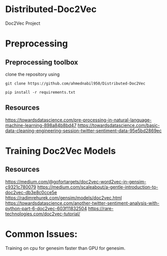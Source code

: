 # Distributed-Doc2Vec
Doc2Vec Project

# Preprocessing

## Preprocessing toolbox
clone the repository using
```
git clone https://github.com/ahmednabil950/Distributed-Doc2Vec
```
```
pip install -r requirements.txt
```
## Resources
https://towardsdatascience.com/pre-processing-in-natural-language-machine-learning-898a84b8bd47
https://towardsdatascience.com/basic-data-cleaning-engineering-session-twitter-sentiment-data-95e5bd2869ec

# Training Doc2Vec Models
## Resources
https://medium.com/@gofortargets/doc2vec-word2vec-in-gensim-c9321c780079
https://medium.com/scaleabout/a-gentle-introduction-to-doc2vec-db3e8c0cce5e
https://radimrehurek.com/gensim/models/doc2vec.html
https://towardsdatascience.com/another-twitter-sentiment-analysis-with-python-part-6-doc2vec-603f11832504
https://rare-technologies.com/doc2vec-tutorial/

# Common Issues:
Training on cpu for genesim faster than GPU for genesim.
